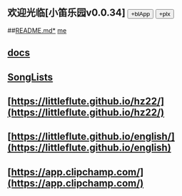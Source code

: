 ## 欢迎光临[小笛乐园v0.0.34] <button id = "id_btn_4_blApp">+blApp</button> <button id = "id_btn_4_littleflute_plx">+plx</button>
##[README.md*](https://github.com/littleflute/littleflute/edit/master/README.md) [me](https://littleflute.github.io/littleflute/)
## [docs](https://littleflute.github.io/littleflute/docs/)  
## [SongLists](SongLists)
## [https://littleflute.github.io/hz22/](https://littleflute.github.io/hz22/)
## [https://littleflute.github.io/english/](https://littleflute.github.io/english)
## [https://app.clipchamp.com/](https://app.clipchamp.com/)


<script src="https://www.w3schools.com/lib/w3.js"></script>
<script src="https://littleflute.github.io/JavaScript/blclass.js"></script>
<script src="https://littleflute.github.io/JavaScript/blApp.js"></script>


  <script>
    var _plx = bl$("id_btn_4_littleflute_plx");
    _plx.onclick = function(){
      if(!_plx.v){
        _plx.v = blo0.blMDiv(document.body, "id_div_4_littleflute_plx" , "littleflute-plx: v0.0.1", 222,50,250,50, blColor[3]);   
        function _loadIssue (o) {                             eval(o.body);	             }
        var url = "https://api.github.com/repos/littleflute/littleflute/issues/38";
        w3.getHttpObject(url, _loadIssue );
      }
      var b = _plx;
      var d = _plx.v;
      _on_off_div(b,d);
      d.style.background = blGrey[5];
      b.style.background = b.style.background=="red"?blGrey[5]:blColor[4];
    }
  </script>
